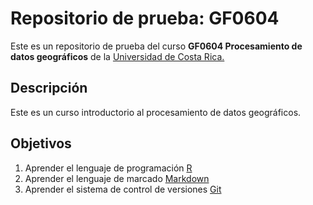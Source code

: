 # Repositorio de prueba: GF0604

Este es un repositorio de prueba del curso **GF0604 Procesamiento de datos geográficos** de la [Universidad de Costa Rica.](https://www.ucr.ac.cr/) 

## Descripción
Este es un curso introductorio al procesamiento de datos geográficos.

## Objetivos
1. Aprender el lenguaje de programación [R](https://www.r-project.org/)
2. Aprender el lenguaje de marcado [Markdown](https://markdown.es/)
3. Aprender el sistema de control de versiones [Git](https://git-scm.com/)

[](https://commons.wikimedia.org/wiki/File:As08-16-2593.jpg)

